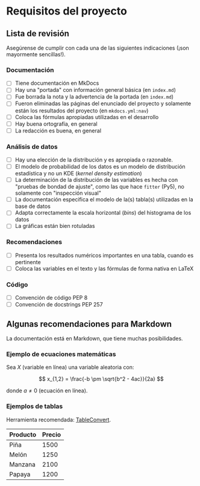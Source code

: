 # Requisitos del proyecto

## Lista de revisión

Asegúrense de cumplir con cada una de las siguientes indicaciones (¡son mayormente sencillas!).

### Documentación

- [ ] Tiene documentación en MkDocs
- [ ] Hay una "portada" con información general básica (en `index.md`)
- [ ] Fue borrada la nota y la advertencia de la portada (en `index.md`)
- [ ] Fueron eliminadas las páginas del enunciado del proyecto y solamente están los resultados del proyecto (en `mkdocs.yml:nav`)
- [ ] Coloca las fórmulas apropiadas utilizadas en el desarrollo
- [ ] Hay buena ortografía, en general
- [ ] La redacción es buena, en general

### Análisis de datos

- [ ] Hay una elección de la distribución y es apropiada o razonable.
- [ ] El modelo de probabilidad de los datos es un modelo de distribución estadística y no un KDE (*kernel density estimation*)
- [ ] La determinación de la distribución de las variables es hecha con "pruebas de bondad de ajuste", como las que hace `fitter` (Py5), no solamente con "inspección visual"
- [ ] La documentación especifica el modelo de la(s) tabla(s) utilizadas en la base de datos
- [ ] Adapta correctamente la escala horizontal (*bins*) del histograma de los datos
- [ ] La gráficas están bien rotuladas

### Recomendaciones

- [ ] Presenta los resultados numéricos importantes en una tabla, cuando es pertinente
- [ ] Coloca las variables en el texto y las fórmulas de forma nativa en LaTeX

### Código

- [ ] Convención de código PEP 8
- [ ] Convención de docstrings PEP 257

## Algunas recomendaciones para Markdown

La documentación está en Markdown, que tiene muchas posibilidades.

### Ejemplo de ecuaciones matemáticas

Sea $X$ (variable en línea) una variable aleatoria con:

$$
x_{1,2} = \frac{-b \pm \sqrt{b^2 - 4ac}}{2a}
$$

donde $a \neq 0$ (ecuación en línea).

### Ejemplos de tablas

Herramienta recomendada: [TableConvert](https://tableconvert.com/).

| Producto | Precio |
|----------|--------|
| Piña     | 1500   |
| Melón    | 1250   |
| Manzana  | 2100   |
| Papaya   | 1200   |
